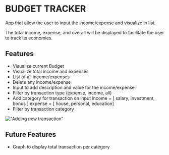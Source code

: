 # BUDGET TRACKER

App that allow the user to input the income/expense and visualize in list.

The total income, expense, and overall will be displayed to facilitate the user to track its economies.

## Features

* Visualize current Budget
* Visualize total income and expenses
* List of all income/expenses
* Delete any income/expense
* Input to add description and value for the income/expense
* Filter by transaction type (expense, income, all)
* Add category for transaction on input
  income = [ salary, investment, bonus ]
  expense = [ house, personal, education]
* Filter by transaction category


!["Adding new transaction"](https://share.getcloudapp.com/GGuNKA5E.gif)

## Future Features

* Graph to display total transaction per category